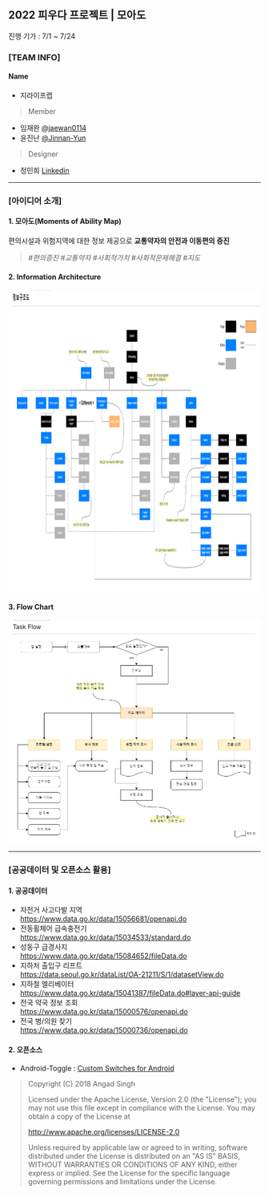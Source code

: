 ## 2022 피우다 프로젝트 | 모아도
진행 기가 : 7/1 ~ 7/24 

### [TEAM INFO]
#### Name
- 지라이프랩
   
>Member
- 임재완 [@jaewan0114](https://github.com/jaewan0114)
- 윤진난 [@Jinnan-Yun](https://github.com/Jinnan-Yun)   
> Designer 
- 정민희 [Linkedin](https://www.linkedin.com/in/%EB%AF%BC%ED%9D%AC-%EC%A0%95-b96197204/)

------------- 
### [아이디어 소개]   

#### 1. 모아도(Moments of Ability Map)
편의시설과 위험지역에 대한 정보 제공으로  **교통약자의 안전과 이동편의 증진**  
> _#편의증진_ _#교통약자_ _#사회적가치_ _#사회적문제해결_ _#지도_
   
     
#### 2. Information Architecture
<img src="./img/IA.png" height="600px" width="950px">   

#### 3. Flow Chart
<img src="./img/FlowChart.png"> 

------------- 
### [공공데이터 및 오픈소스 활용]  
#### 1. 공공데이터
- 자전거 사고다발 지역  
https://www.data.go.kr/data/15056681/openapi.do
- 전동휠체어 급속충전기  
https://www.data.go.kr/data/15034533/standard.do
- 성동구 급경사지  
https://www.data.go.kr/data/15084652/fileData.do
- 지하처 출입구 리프트   
https://data.seoul.go.kr/dataList/OA-21211/S/1/datasetView.do
- 지하철 엘리베이터  
https://www.data.go.kr/data/15041387/fileData.do#layer-api-guide
- 전국 약국 정보 조회   
https://www.data.go.kr/data/15000576/openapi.do
- 전국 병/의원 찾기   
https://www.data.go.kr/data/15000736/openapi.do

#### 2. 오픈소스  

- Android-Toggle : [Custom Switches for Android](https://github.com/singhangadin/android-toggle)
   
>Copyright (C) 2018 Angad Singh
>   
>Licensed under the Apache License, Version 2.0 (the "License");
>you may not use this file except in compliance with the License.
>You may obtain a copy of the License at
>    
   >http://www.apache.org/licenses/LICENSE-2.0
>  
>Unless required by applicable law or agreed to in writing, software
>distributed under the License is distributed on an "AS IS" BASIS,
>WITHOUT WARRANTIES OR CONDITIONS OF ANY KIND, either express or implied.
>See the License for the specific language governing permissions and
>limitations under the License. 
